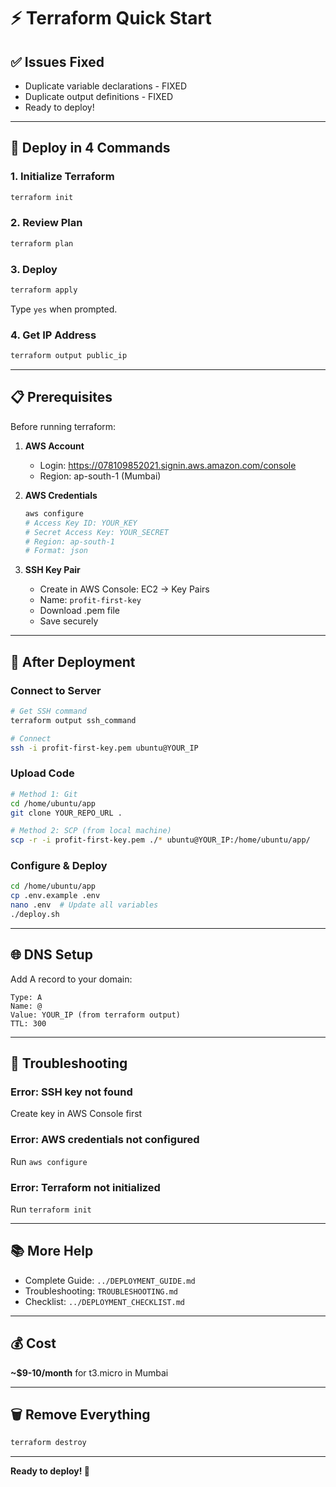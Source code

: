 # ⚡ Terraform Quick Start

## ✅ Issues Fixed
- Duplicate variable declarations - FIXED
- Duplicate output definitions - FIXED
- Ready to deploy!

---

## 🚀 Deploy in 4 Commands

### 1. Initialize Terraform
```bash
terraform init
```

### 2. Review Plan
```bash
terraform plan
```

### 3. Deploy
```bash
terraform apply
```
Type `yes` when prompted.

### 4. Get IP Address
```bash
terraform output public_ip
```

---

## 📋 Prerequisites

Before running terraform:

1. **AWS Account**
   - Login: https://078109852021.signin.aws.amazon.com/console
   - Region: ap-south-1 (Mumbai)

2. **AWS Credentials**
   ```bash
   aws configure
   # Access Key ID: YOUR_KEY
   # Secret Access Key: YOUR_SECRET
   # Region: ap-south-1
   # Format: json
   ```

3. **SSH Key Pair**
   - Create in AWS Console: EC2 → Key Pairs
   - Name: `profit-first-key`
   - Download .pem file
   - Save securely

---

## 🎯 After Deployment

### Connect to Server
```bash
# Get SSH command
terraform output ssh_command

# Connect
ssh -i profit-first-key.pem ubuntu@YOUR_IP
```

### Upload Code
```bash
# Method 1: Git
cd /home/ubuntu/app
git clone YOUR_REPO_URL .

# Method 2: SCP (from local machine)
scp -r -i profit-first-key.pem ./* ubuntu@YOUR_IP:/home/ubuntu/app/
```

### Configure & Deploy
```bash
cd /home/ubuntu/app
cp .env.example .env
nano .env  # Update all variables
./deploy.sh
```

---

## 🌐 DNS Setup

Add A record to your domain:

```
Type: A
Name: @
Value: YOUR_IP (from terraform output)
TTL: 300
```

---

## 🐛 Troubleshooting

### Error: SSH key not found
Create key in AWS Console first

### Error: AWS credentials not configured
Run `aws configure`

### Error: Terraform not initialized
Run `terraform init`

---

## 📚 More Help

- Complete Guide: `../DEPLOYMENT_GUIDE.md`
- Troubleshooting: `TROUBLESHOOTING.md`
- Checklist: `../DEPLOYMENT_CHECKLIST.md`

---

## 💰 Cost

**~$9-10/month** for t3.micro in Mumbai

---

## 🗑️ Remove Everything

```bash
terraform destroy
```

---

**Ready to deploy! 🚀**

